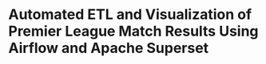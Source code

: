 # Automated ETL and Visualization of Premier League Match Results Using Airflow and Apache Superset
